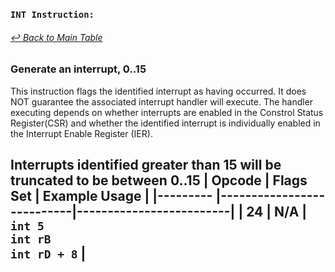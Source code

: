 ### `INT Instruction:`
###### [↩ Back to Main Table](../README.md)
### Generate an interrupt, 0..15
This instruction flags the identified interrupt as having occurred.
It does NOT guarantee the associated interrupt handler will execute.
The handler executing depends on whether interrupts are enabled in
the Constrol Status Register(CSR) and whether the identified
interrupt is individually enabled in the Interrupt Enable Register
(IER).

Interrupts identified greater than 15 will be truncated to be between
0..15
|  Opcode  | Flags Set                 | Example Usage           |
|--------- |---------------------------|-------------------------|
|   24      | N/A                       |    `int 5`<br> `int rB`<br> `int rD + 8` |
---